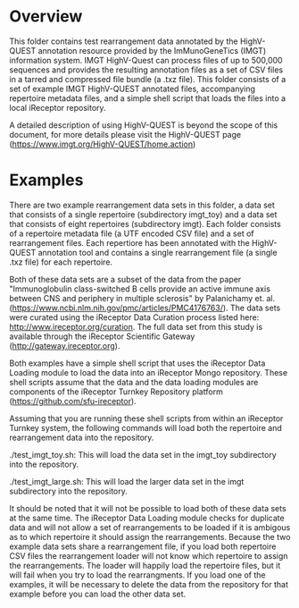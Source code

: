 # Overview 
This folder contains test rearrangement data annotated by the HighV-QUEST
annotation resource provided by the ImMunoGeneTics (IMGT) information system.
IMGT HighV-Quest can process files of up to 500,000 sequences and provides the
resulting annotation files as a
set of CSV files in a tarred and compressed file bundle (a .txz file).
This folder consists of a set of example IMGT HighV-QUEST annotated files,
accompanying repertoire metadata files, and a simple shell script that loads
the files into a local iReceptor repository.

A detailed description of using HighV-QUEST is beyond the scope of this
document, for more details please visit the HighV-QUEST page
(https://www.imgt.org/HighV-QUEST/home.action)

# Examples

There are two example rearrangement data sets in this folder, a data set that
consists of a single repertoire (subdirectory imgt_toy) and a data set that
consists of eight repertoires (subdirectory imgt). Each folder consists of 
a repertoire metadata file (a UTF encoded CSV file) and a set of 
rearrangement files.
Each repertiore has been annotated with the HighV-QUEST annotation
tool and contains a single rearrangement file (a single .txz file) for each
repertoire.

Both of these data sets are a subset of the data from the paper 
"Immunoglobulin class-switched B cells provide an active immune axis between CNS and periphery in multiple sclerosis" by Palanichamy et. al.
(https://www.ncbi.nlm.nih.gov/pmc/articles/PMC4176763/). The data sets were curated using the iReceptor Data Curation process listed here: http://www.ireceptor.org/curation. The full data set from this study is available through the iReceptor Scientific Gateway (http://gateway.ireceptor.org).

Both examples have a simple shell script that uses the iReceptor Data Loading module to load the data into an iReceptor Mongo repository. These shell scripts assume that the data and the data loading modules are components of the iReceptor Turnkey Repository platform (https://github.com/sfu-ireceptor).

Assuming that you are running these shell scripts from within an iReceptor Turnkey system, the following commands will load both the repertoire and rearrangement data into the repository.

./test_imgt_toy.sh: This will load the data set in the imgt_toy subdirectory into the repository.

./test_imgt_large.sh: This will load the larger data set in the imgt subdirectory into the repository.

It should be noted that it will not be possible to load both of these data sets at the same time. The iReceptor Data Loading module checks for duplicate data and will not allow a set of rearrangements to be loaded if it is ambigous as to which repertoire it should assign the rearrangements. Because the two example data sets share a rearrangement file, if you load both repertoire CSV files the rearrangement loader will not know which repertoire to assign the rearrangements. The loader will happily load the repertoire files, but it will fail when you try to load the rearrangments. If you load one of the examples, it will be necessary to delete the data from the repository for that example before you can load the other data set.